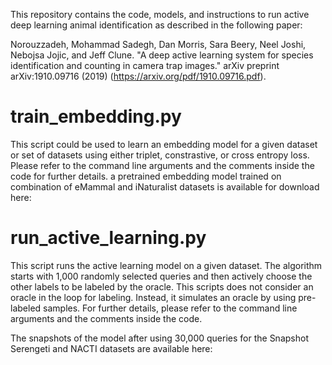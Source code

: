 This repository contains the code, models, and instructions to run active deep learning animal identification as described in the following paper:

Norouzzadeh, Mohammad Sadegh, Dan Morris, Sara Beery, Neel Joshi, Nebojsa Jojic, and Jeff Clune. "A deep active learning system for species identification and counting in camera trap images." arXiv preprint arXiv:1910.09716 (2019) (https://arxiv.org/pdf/1910.09716.pdf).

# train_embedding.py

This script could be used to learn an embedding model for a given dataset or set of datasets using either triplet, constrastive, or cross entropy loss.
Please refer to the command line arguments and the comments inside the code for further details.
a pretrained embedding model trained on combination of eMammal and iNaturalist datasets is available for download here:

# run_active_learning.py

This script runs the active learning model on a given dataset. The algorithm starts with 1,000 randomly selected queries and then actively choose the other labels to be labeled by the oracle. This scripts does not consider an oracle in the loop for labeling. Instead, it simulates an oracle by using pre-labeled samples. For further details, please refer to the command line arguments and the comments inside the code.

The snapshots of the model after using 30,000 queries for the Snapshot Serengeti and NACTI datasets are available here:

